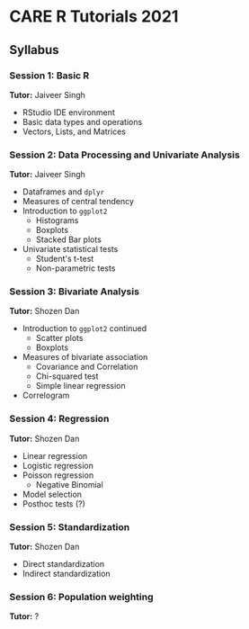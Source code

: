 # CARE R Tutorials 2021

## Syllabus

### Session 1: Basic R
**Tutor:** Jaiveer Singh
* RStudio IDE environment
* Basic data types and operations
* Vectors, Lists, and Matrices

### Session 2: Data Processing and Univariate Analysis
**Tutor:** Jaiveer Singh
- Dataframes and `dplyr`
- Measures of central tendency
- Introduction to `ggplot2`
    - Histograms
    - Boxplots
    - Stacked Bar plots
- Univariate statistical tests
    - Student's t-test
    - Non-parametric tests

### Session 3: Bivariate Analysis
**Tutor:** Shozen Dan
- Introduction to `ggplot2` continued
    - Scatter plots
    - Boxplots
- Measures of bivariate association
    - Covariance and Correlation
    - Chi-squared test
    - Simple linear regression
- Correlogram

### Session 4: Regression
**Tutor:** Shozen Dan
- Linear regression
- Logistic regression
- Poisson regression
    - Negative Binomial
- Model selection
- Posthoc tests (?)

### Session 5: Standardization
**Tutor:** Shozen Dan
- Direct standardization
- Indirect standardization

### Session 6: Population weighting
**Tutor:** ?

